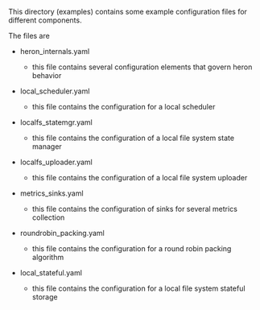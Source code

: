 <!--
    Licensed to the Apache Software Foundation (ASF) under one
    or more contributor license agreements.  See the NOTICE file
    distributed with this work for additional information
    regarding copyright ownership.  The ASF licenses this file
    to you under the Apache License, Version 2.0 (the
    "License"); you may not use this file except in compliance
    with the License.  You may obtain a copy of the License at

      http://www.apache.org/licenses/LICENSE-2.0

    Unless required by applicable law or agreed to in writing,
    software distributed under the License is distributed on an
    "AS IS" BASIS, WITHOUT WARRANTIES OR CONDITIONS OF ANY
    KIND, either express or implied.  See the License for the
    specific language governing permissions and limitations
    under the License.
-->
This directory (examples) contains some example configuration files
for different components.

The files are

 * heron_internals.yaml
   - this file contains several configuration elements that govern heron behavior

 * local_scheduler.yaml
   - this file contains the configuration for a local scheduler

 * localfs_statemgr.yaml
   - this file contains the configuration of a local file system state manager

 * localfs_uploader.yaml
   - this file contains the configuration of a local file system uploader 
 
 * metrics_sinks.yaml
   - this file contains the configuration of sinks for several metrics collection

 * roundrobin_packing.yaml
   - this file contains the configuration for a round robin packing algorithm
 
 * local_stateful.yaml
   - this file contains the configuration for a local file system stateful storage
